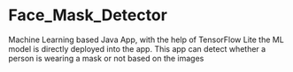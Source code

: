 # Face_Mask_Detector

Machine Learning based Java App, with the help of TensorFlow Lite the ML model is directly deployed into the app. This app can detect whether a person is wearing a mask or not based on the images
